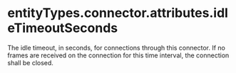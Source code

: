 # entityTypes.connector.attributes.idleTimeoutSeconds

The idle timeout, in seconds, for connections through this connector.  If no frames are received on the connection for this time interval, the connection shall be closed.

